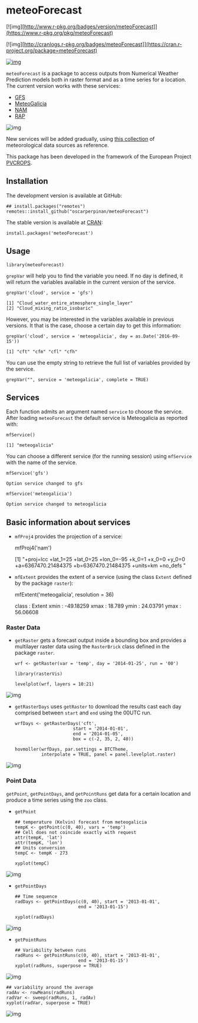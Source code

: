 # meteoForecast

[![img][http://www.r-pkg.org/badges/version/meteoForecast]](https://www.r-pkg.org/pkg/meteoForecast)

[![img][http://cranlogs.r-pkg.org/badges/meteoForecast]](https://cran.r-project.org/package=meteoForecast)

[![img](https://github.com/oscarperpinan/meteoForecast/workflows/R-CMD-check/badge.svg)](https://github.com/oscarperpinan/meteoForecast/actions)

`meteoForecast` is a package to access outputs from Numerical Weather Prediction models both in raster format and as a time series for a location.
 The current version works with these services:

-   [GFS](http://www.emc.ncep.noaa.gov/index.php?branch=GFS)
-   [MeteoGalicia](http://www.meteogalicia.es/web/modelos/threddsIndex.action)
-   [NAM](http://www.ncdc.noaa.gov/data-access/model-data/model-datasets/north-american-mesoscale-forecast-system-nam)
-   [RAP](http://www.ncdc.noaa.gov/data-access/model-data/model-datasets/rapid-refresh-rap)

![img](figs/servicesMap.png)

New services will be added gradually, using [this collection](https://github.com/oscarperpinan/mds/wiki) of
meteorological data sources as reference.

This package has been developed in the framework of the European Project [PVCROPS](http://www.pvcrops.eu/project-deliverables).

## Installation

The development version is available at GitHub:

    ## install.packages("remotes")
    remotes::install_github("oscarperpinan/meteoForecast")

The stable version is available at [CRAN](http://cran.r-project.org/web/packages/meteoForecast/):

    install.packages('meteoForecast')


## Usage

    library(meteoForecast)

`grepVar` will help you to find the variable you need. If no day is defined, it will return the variables available in the current version of the service.

    grepVar('cloud', service = 'gfs')

    [1] "Cloud_water_entire_atmosphere_single_layer"
    [2] "Cloud_mixing_ratio_isobaric"               

However, you may be interested in the variables available in previous versions. It that is the case, choose a certain day to get this information:

    grepVar('cloud', service = 'meteogalicia', day = as.Date('2016-09-15'))

    [1] "cft" "cfm" "cfl" "cfh"

You can use the empty string to retrieve the full list of variables provided by the service.

    grepVar("", service = 'meteogalicia', complete = TRUE)


## Services

Each function admits an argument named `service` to choose the
service. After loading `meteoForecast` the default service is
Meteogalicia as reported with:

    mfService()

    [1] "meteogalicia"

You can choose a different service (for the running session) using
  `mfService` with the name of the service.

    mfService('gfs')

    Option service changed to gfs

    mfService('meteogalicia')

    Option service changed to meteogalicia


## Basic information about services

-   `mfProj4` provides the projection of a service:

    mfProj4('nam')

    [1] "+proj=lcc +lat_1=25 +lat_0=25 +lon_0=-95 +k_0=1 +x_0=0 +y_0=0 +a=6367470.21484375 +b=6367470.21484375 +units=km +no_defs "

-   `mfExtent` provides the extent of a service (using the class
    `Extent` defined by the package `raster`):

    mfExtent('meteogalicia', resolution = 36)

    class       : Extent 
    xmin        : -49.18259 
    xmax        : 18.789 
    ymin        : 24.03791 
    ymax        : 56.06608


### Raster Data

-   `getRaster` gets a forecast output inside a bounding box and
    provides a multilayer raster data using the `RasterBrick` class
    defined in the package `raster`.
    
        wrf <- getRaster(var = 'temp', day = '2014-01-25', run = '00')
    
        library(rasterVis)
        
        levelplot(wrf, layers = 10:21)

![img](figs/wrf.png)

-   `getRasterDays` uses `getRaster` to download the results
    cast each day comprised between `start` and `end` using the
    00UTC run. 
    
        wrfDays <- getRasterDays('cft',
                              start = '2014-01-01',
                              end = '2014-01-05',
                              box = c(-2, 35, 2, 40))
        
        hovmoller(wrfDays, par.settings = BTCTheme,
                  interpolate = TRUE, panel = panel.levelplot.raster)

![img](figs/wrfDays.png)


### Point Data

`getPoint`, `getPointDays`, and `getPointRuns` get data for a
certain location and produce a time series using the `zoo` class.

-   `getPoint`
    
        ## temperature (Kelvin) forecast from meteogalicia
        tempK <- getPoint(c(0, 40), vars = 'temp')
        ## Cell does not coincide exactly with request
        attr(tempK, 'lat')
        attr(tempK, 'lon')
        ## Units conversion
        tempC <- tempK - 273
    
        xyplot(tempC)

![img](figs/tempC.png)

-   `getPointDays`
    
        ## Time sequence
        radDays <- getPointDays(c(0, 40), start = '2013-01-01',
                                end = '2013-01-15')
        
        xyplot(radDays)

![img](figs/radDays.png)

-   `getPointRuns`
    
        ## Variability between runs
        radRuns <- getPointRuns(c(0, 40), start = '2013-01-01',
                                end = '2013-01-15')
        xyplot(radRuns, superpose = TRUE)

![img](figs/radRuns.png)

    ## variability around the average
    radAv <- rowMeans(radRuns)
    radVar <- sweep(radRuns, 1, radAv)
    xyplot(radVar, superpose = TRUE)

![img](figs/radVar.png)

